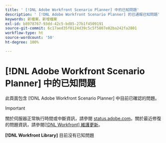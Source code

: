 ```yaml
---
title: ' [!DNL Adobe Workfront Scenario Planner] 中的已知問題'
description: ' [!DNL Adobe Workfront Scenario Planner] 的已通報已知問題'
keywords: 新檔案，新增檔案
exl-id: b8978767-93dd-42c5-bd85-27b1f4509191
source-git-commit: 6c17aed35f0124d39c5c5f5807e02ba242fa2801
workflow-type: ht
source-wordcount: '50'
ht-degree: 100%

---
```


# [!DNL Adobe Workfront Scenario Planner] 中的已知問題

此頁面包含 [!DNL Adobe Workfront Scenario Planner] 中目前已確認的問題。

>[!IMPORTANT]
>
>關於伺服器正常執行時間或中斷資訊，請參閱 [status.adobe.com](https://status.adobe.com)。關於最近修復的問題資訊，請參閱[[!DNL Workfront] 維護更新](../maintenance/current-updates.md)。

**[!DNL Workfront Library]** 目前沒有已知問題
<!--


-->
